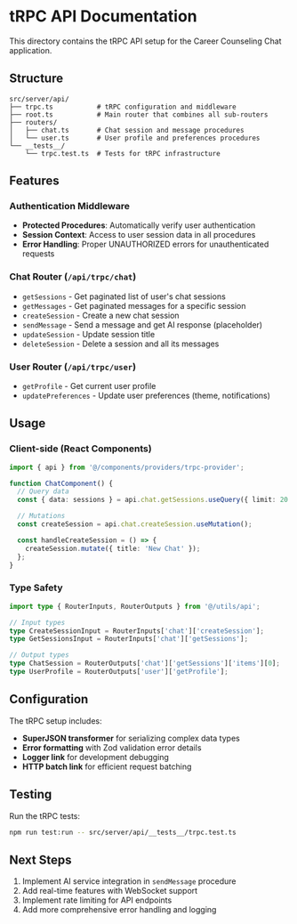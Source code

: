 # tRPC API Documentation

This directory contains the tRPC API setup for the Career Counseling Chat application.

## Structure

```
src/server/api/
├── trpc.ts           # tRPC configuration and middleware
├── root.ts           # Main router that combines all sub-routers
├── routers/
│   ├── chat.ts       # Chat session and message procedures
│   └── user.ts       # User profile and preferences procedures
└── __tests__/
    └── trpc.test.ts  # Tests for tRPC infrastructure
```

## Features

### Authentication Middleware

- **Protected Procedures**: Automatically verify user authentication
- **Session Context**: Access to user session data in all procedures
- **Error Handling**: Proper UNAUTHORIZED errors for unauthenticated requests

### Chat Router (`/api/trpc/chat`)

- `getSessions` - Get paginated list of user's chat sessions
- `getMessages` - Get paginated messages for a specific session
- `createSession` - Create a new chat session
- `sendMessage` - Send a message and get AI response (placeholder)
- `updateSession` - Update session title
- `deleteSession` - Delete a session and all its messages

### User Router (`/api/trpc/user`)

- `getProfile` - Get current user profile
- `updatePreferences` - Update user preferences (theme, notifications)

## Usage

### Client-side (React Components)

```typescript
import { api } from '@/components/providers/trpc-provider';

function ChatComponent() {
  // Query data
  const { data: sessions } = api.chat.getSessions.useQuery({ limit: 20 });

  // Mutations
  const createSession = api.chat.createSession.useMutation();

  const handleCreateSession = () => {
    createSession.mutate({ title: 'New Chat' });
  };
}
```

### Type Safety

```typescript
import type { RouterInputs, RouterOutputs } from '@/utils/api';

// Input types
type CreateSessionInput = RouterInputs['chat']['createSession'];
type GetSessionsInput = RouterInputs['chat']['getSessions'];

// Output types
type ChatSession = RouterOutputs['chat']['getSessions']['items'][0];
type UserProfile = RouterOutputs['user']['getProfile'];
```

## Configuration

The tRPC setup includes:

- **SuperJSON transformer** for serializing complex data types
- **Error formatting** with Zod validation error details
- **Logger link** for development debugging
- **HTTP batch link** for efficient request batching

## Testing

Run the tRPC tests:

```bash
npm run test:run -- src/server/api/__tests__/trpc.test.ts
```

## Next Steps

1. Implement AI service integration in `sendMessage` procedure
2. Add real-time features with WebSocket support
3. Implement rate limiting for API endpoints
4. Add more comprehensive error handling and logging
